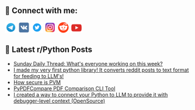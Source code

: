 ## 🔎 Connect with me:
[<img src="https://github.com/bullbesh/bullbesh/blob/main/images/Telegram.png" width="32" height="32" />](https://t.me/bullbesh)
[<img src="https://github.com/bullbesh/bullbesh/blob/main/images/VK.png" width="32" height="32" />](https://vk.com/bullbesh)
[<img src="https://github.com/bullbesh/bullbesh/blob/main/images/Twitter.png" width="32" height="32" />](https://twitter.com/bullbesh1)
[<img src="https://github.com/bullbesh/bullbesh/blob/main/images/Instagram.png" width="32" height="32" />](https://www.instagram.com/bullbesh)
[<img src="https://github.com/bullbesh/bullbesh/blob/main/images/Reddit.png" width="32" height="32" />](https://www.reddit.com/user/bullbesh)
[<img src="https://github.com/bullbesh/bullbesh/blob/main/images/YouTube.png" width="32" height="32" />](https://www.youtube.com/channel/UCtfjRs6uzgq5mfm8S06WTcg)

## 📕 Latest r/Python Posts
<!-- BLOG-POST-LIST:START -->
- [Sunday Daily Thread: What&#39;s everyone working on this week?](https://www.reddit.com/r/Python/comments/1bxq7tt/sunday_daily_thread_whats_everyone_working_on/)
- [I made my very first python library! It converts reddit posts to text format for feeding to LLM&#39;s!](https://www.reddit.com/r/Python/comments/1bxmsxd/i_made_my_very_first_python_library_it_converts/)
- [How secure is PVM](https://www.reddit.com/r/Python/comments/1bxc3hb/how_secure_is_pvm/)
- [PyPDFCompare PDF Comparison CLI Tool](https://www.reddit.com/r/Python/comments/1bx5ea3/pypdfcompare_pdf_comparison_cli_tool/)
- [I created a way to connect your Python to LLM to provide it with debugger-level context &lpar;OpenSource&rpar;](https://www.reddit.com/r/Python/comments/1bwxkum/i_created_a_way_to_connect_your_python_to_llm_to/)
<!-- BLOG-POST-LIST:END -->
